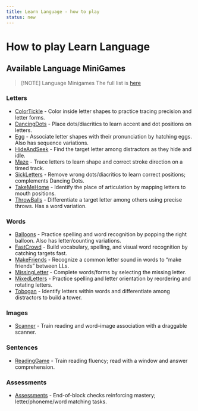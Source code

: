 ```yaml
---
title: Learn Language - how to play
status: new
---
```


# How to play Learn Language <Badge type="tip" text="new" />


## Available Language MiniGames

> [!NOTE] Language Minigames
> The full list is [here](../content/language-minigames/index.md)


### Letters

- [ColorTickle](../content/language-minigames/ColorTickle.md) - Color inside letter shapes to practice tracing precision and letter forms.
- [DancingDots](../content/language-minigames/DancingDots.md) - Place dots/diacritics to learn accent and dot positions on letters.
- [Egg](../content/language-minigames/Egg.md) - Associate letter shapes with their pronunciation by hatching eggs. Also has sequence variations.
- [HideAndSeek](../content/language-minigames/HideAndSeek.md) - Find the target letter among distractors as they hide and idle.
- [Maze](../content/language-minigames/Maze.md) - Trace letters to learn shape and correct stroke direction on a timed track.
- [SickLetters](../content/language-minigames/SickLetters.md) - Remove wrong dots/diacritics to learn correct positions; complements Dancing Dots.
- [TakeMeHome](../content/language-minigames/TakeMeHome.md) - Identify the place of articulation by mapping letters to mouth positions.
- [ThrowBalls](../content/language-minigames/ThrowBalls.md) - Differentiate a target letter among others using precise throws. Has a word variation.

### Words

- [Balloons](../content/language-minigames/Balloons.md) - Practice spelling and word recognition by popping the right balloon. Also has letter/counting variations.
- [FastCrowd](../content/language-minigames/FastCrowd.md) - Build vocabulary, spelling, and visual word recognition by catching targets fast.
- [MakeFriends](../content/language-minigames/MakeFriends.md) - Recognize a common letter sound in words to “make friends” between LLs.
- [MissingLetter](../content/language-minigames/MissingLetter.md) - Complete words/forms by selecting the missing letter.
- [MixedLetters](../content/language-minigames/MixedLetters.md) - Practice spelling and letter orientation by reordering and rotating letters.
- [Tobogan](../content/language-minigames/Tobogan.md) - Identify letters within words and differentiate among distractors to build a tower.

### Images

- [Scanner](../content/language-minigames/Scanner.md) - Train reading and word–image association with a draggable scanner.

### Sentences

- [ReadingGame](../content/language-minigames/ReadingGame.md) - Train reading fluency; read with a window and answer comprehension.

### Assessments

- [Assessments](../content/language-minigames/Assessments.md) - End-of-block checks reinforcing mastery; letter/phoneme/word matching tasks.